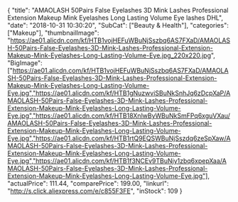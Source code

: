 {
	"title": "AMAOLASH 50Pairs False Eyelashes 3D Mink Lashes Professional Extension Makeup Mink Eyelashes Long Lasting Volume Eye lashes DHL",
	"date": "2018-10-31 10:30:20",
	"SubCat": ["Beauty & Health"],
	"categories": ["Makeup"],
	"thumbnailImage": "https://ae01.alicdn.com/kf/HTB1vojHEFuWBuNjSszbq6AS7FXaD/AMAOLASH-50Pairs-False-Eyelashes-3D-Mink-Lashes-Professional-Extension-Makeup-Mink-Eyelashes-Long-Lasting-Volume-Eye.jpg_220x220.jpg",
	"BigImage": ["https://ae01.alicdn.com/kf/HTB1vojHEFuWBuNjSszbq6AS7FXaD/AMAOLASH-50Pairs-False-Eyelashes-3D-Mink-Lashes-Professional-Extension-Makeup-Mink-Eyelashes-Long-Lasting-Volume-Eye.jpg","https://ae01.alicdn.com/kf/HTB1gNuzwviSBuNkSnhJq6zDcpXaP/AMAOLASH-50Pairs-False-Eyelashes-3D-Mink-Lashes-Professional-Extension-Makeup-Mink-Eyelashes-Long-Lasting-Volume-Eye.jpg","https://ae01.alicdn.com/kf/HTB18XnlwByWBuNkSmFPq6xguVXau/AMAOLASH-50Pairs-False-Eyelashes-3D-Mink-Lashes-Professional-Extension-Makeup-Mink-Eyelashes-Long-Lasting-Volume-Eye.jpg","https://ae01.alicdn.com/kf/HTB1rtQ9EQSWBuNjSszdq6zeSpXaw/AMAOLASH-50Pairs-False-Eyelashes-3D-Mink-Lashes-Professional-Extension-Makeup-Mink-Eyelashes-Long-Lasting-Volume-Eye.jpg","https://ae01.alicdn.com/kf/HTB1f3NCEv9TBuNjy1zbq6xpepXaa/AMAOLASH-50Pairs-False-Eyelashes-3D-Mink-Lashes-Professional-Extension-Makeup-Mink-Eyelashes-Long-Lasting-Volume-Eye.jpg"],
	"actualPrice": 111.44,
	"comparePrice": 199.00,
	"linkurl": "http://s.click.aliexpress.com/e/c855F3FE",
	"inStock": 109
}
